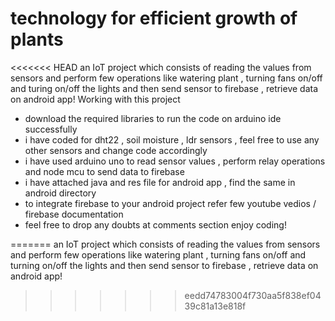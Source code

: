# technology for efficient growth of plants
<<<<<<< HEAD
 an IoT project which consists of reading the values from sensors and perform few operations like watering plant , turning fans on/off and turing on/off the lights and then send sensor to firebase , retrieve data on android app!
 Working with this project
 - download the required libraries to run the code on arduino ide successfully
 - i have coded for dht22 , soil moisture , ldr sensors , feel free to use any other sensors and change code accordingly
 - i have used arduino uno to read sensor values , perform relay operations and node mcu to send data to firebase
 - i have attached java and res file for android app , find the same in android directory
 - to integrate firebase to your android project refer few youtube vedios / firebase documentation 
 - feel free to drop any doubts at comments section
 enjoy coding!

=======
 an IoT project which consists of reading the values from sensors and perform few operations like watering plant , turning fans on/off and turning on/off the lights and then send sensor to firebase , retrieve data on android app!
>>>>>>> eedd74783004f730aa5f838ef0439c81a13e818f

